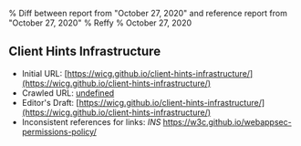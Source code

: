 % Diff between report from "October 27, 2020" and reference report from "October 27, 2020"
% Reffy
% October 27, 2020

## Client Hints Infrastructure

- Initial URL: [https://wicg.github.io/client-hints-infrastructure/](https://wicg.github.io/client-hints-infrastructure/)
- Crawled URL: [undefined](undefined)
- Editor's Draft: [https://wicg.github.io/client-hints-infrastructure/](https://wicg.github.io/client-hints-infrastructure/)
- Inconsistent references for links: *INS* https://w3c.github.io/webappsec-permissions-policy/


